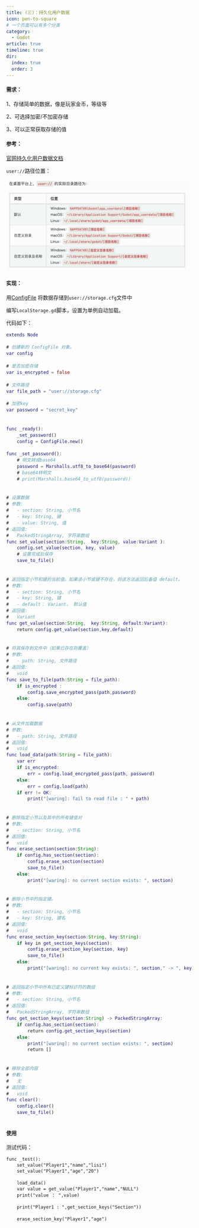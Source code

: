```yaml
---
title: (三)：持久化用户数据
icon: pen-to-square
# 一个页面可以有多个分类
category:
  - Godot
article: true
timeline: true
dir:
  index: true
  order: 3
---
```

#### 需求：
1、存储简单的数据，像是玩家金币，等级等

2、可选择加密/不加密存储

3、可以正常获取存储的值


#### 参考：
[官网持久化用户数据文档](https://docs.godotengine.org/zh-cn/4.x/tutorials/io/data_paths.html#accessing-persistent-user-data-user
"持久化用户数据")

`user://`路径位置：

![storage01.png](..%2F..%2Fimages%2Fgodot_v4%2Fstorage01.png)

#### 实现：
用[ConfigFile](https://docs.godotengine.org/zh-cn/4.x/classes/class_configfile.html#class-configfile
"ConfigFile")
将数据存储到`user://storage.cfg`文件中

编写`LocalStorage.gd`脚本，设置为单例自动加载。

代码如下：
```LocalStorage.gd
extends Node

# 创建新的 ConfigFile 对象。
var config 

# 是否加密存储
var is_encrypted = false

# 文件路径
var file_path = "user://storage.cfg"

# 加密key
var password = "secret_key"


func _ready():
	_set_password()
	config = ConfigFile.new()

func _set_password():
    # 明文转成base64
	password = Marshalls.utf8_to_base64(password)
	# base64转明文
	# print(Marshalls.base64_to_utf8(password))
	

# 设置数据
# 参数:
#   - section: String, 小节名 
#	- key: String, 键
#	- value: String, 值
# 返回值:
#   PackedStringArray, 字符串数组
func set_value(section:String,  key:String, value:Variant ):
	config.set_value(section, key, value)
	# 设置完成后保存
	save_to_file() 


# 返回指定小节和键的当前值。如果该小节或键不存在，则该方法返回后备值 default。
# 参数:
#   - section: String, 小节名 
#	- key: String, 键
#	- default： Variant， 默认值
# 返回值:
#   Variant
func get_value(section:String,  key:String, default:Variant):
	return config.get_value(section,key,default)
	

# 将其保存到文件中（如果已存在则覆盖）
# 参数:
#   - path: String, 文件路径 
# 返回值:
#   void
func save_to_file(path:String = file_path):
	if is_encrypted :
		config.save_encrypted_pass(path,password)
	else:
		config.save(path)


# 从文件加载数据
# 参数:
#   - path: String, 文件路径 
# 返回值:
#   void
func load_data(path:String = file_path):
	var err
	if is_encrypted:
		err = config.load_encrypted_pass(path, password)
	else:
		err = config.load(path)
	if err != OK:
		print("[waring]: fail to read file : " + path)


# 删除指定小节以及其中的所有键值对
# 参数:
#   - section: String, 小节名
# 返回值:
#   void
func erase_section(section:String):
	if config.has_section(section):
		config.erase_section(section)
		save_to_file()
	else:
		print("[waring]: no current section exists: ", section)


# 删除小节中的指定键。
# 参数:
#   - section: String, 小节名 
#   - key: String, 键名
# 返回值:
#   void
func erase_section_key(section:String, key:String):
	if key in get_section_keys(section):
		config.erase_section_key(section, key)
		save_to_file()
	else:
		print("[waring]: no current key exists: ", section," -> ", key)


# 返回指定小节中所有已定义键标识符的数组
# 参数:
#   - section: String, 小节名 
# 返回值:
#   PackedStringArray, 字符串数组 
func get_section_keys(section:String) -> PackedStringArray:
	if config.has_section(section):
		return config.get_section_keys(section)
	else:
		print("[waring]: no current section exists: ", section)
		return []


# 移除全部内容
# 参数:
#   无
# 返回值:
#   void
func clear():
	config.clear()
	save_to_file()
	

```

#### 使用
测试代码：
```angular2html
func _test():
    set_value("Player1","name","lisi")
    set_value("Player1","age","20")
    
    load_data()
    var value = get_value("Player1","name","NULL")
    print("value ： ",value)
    
    print("Player1 : ",get_section_keys("Section"))
    
    erase_section_key("Player1","age")
```
